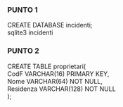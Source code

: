 ### PUNTO 1
CREATE DATABASE incidenti;<br />
sqlite3 incidenti

### PUNTO 2
CREATE TABLE proprietari(<br />
CodF VARCHAR(16) PRIMARY KEY,<br />
Nome VARCHAR(64) NOT NULL,<br />
Residenza VARCHAR(128) NOT NULL<br />
);
